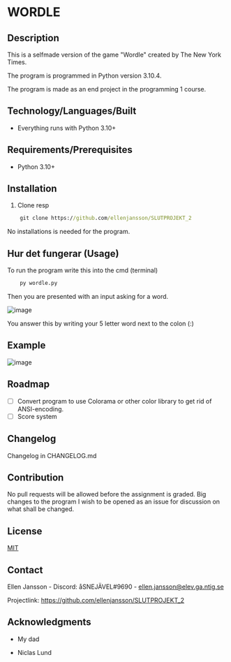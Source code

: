 
# WORDLE

## Description

This is a selfmade version of the game "Wordle" created by The New York Times.

The program is programmed in Python version 3.10.4.

The program is made as an end project in the programming 1 course.

## Technology/Languages/Built

- Everything runs with Python 3.10+

## Requirements/Prerequisites

- Python 3.10+

## Installation

1. Clone resp
```cmd
    git clone https://github.com/ellenjansson/SLUTPROJEKT_2
```
No installations is needed for the program.

## Hur det fungerar (Usage)

To run the program write this into the cmd (terminal)
```cmd
    py wordle.py
```

Then you are presented with an input asking for a word.

![image](https://user-images.githubusercontent.com/96123363/167810680-b5b80735-893e-49f0-a8ef-3d722dde0bcd.png)

You answer this by writing your 5 letter word next to the colon (:)


## Example 

![image](https://user-images.githubusercontent.com/96123363/167811209-a73f5ecb-c650-4678-b83c-dbdd4a6821e2.png)

## Roadmap

- [ ] Convert program to use Colorama or other color library to get rid of ANSI-encoding.
- [ ] Score system

## Changelog

Changelog in CHANGELOG.md

## Contribution

No pull requests will be allowed before the assignment is graded. Big changes to the program I wish to be opened as an issue for discussion on what shall be changed.

## License

[MIT](https://choosealicense.com/licenses/mit/)

## Contact

Ellen Jansson - Discord: åSNEJÄVEL#9690 - ellen.jansson@elev.ga.ntig.se

Projectlink: https://github.com/ellenjansson/SLUTPROJEKT_2

## Acknowledgments

- My dad

- Niclas Lund


